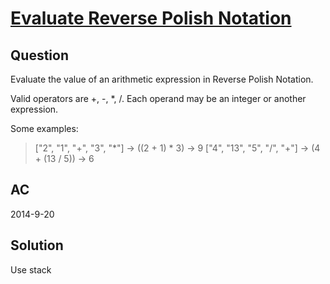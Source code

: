 # [Evaluate Reverse Polish Notation ](https://oj.leetcode.com/problems/evaluate-reverse-polish-notation/)

## Question
Evaluate the value of an arithmetic expression in Reverse Polish Notation.

Valid operators are +, -, *, /. Each operand may be an integer or another expression.

Some examples:
>  ["2", "1", "+", "3", "*"] -> ((2 + 1) \* 3) -> 9
  ["4", "13", "5", "/", "+"] -> (4 + (13 / 5)) -> 6

## AC
2014-9-20

## Solution

Use stack
